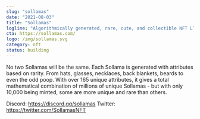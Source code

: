 ```yaml
---
slug: "sollamas"
date: "2021-08-03"
title: "Sollamas"
logline: "Algorithmically generated, rare, cute, and collectible NFT Llamas"
cta: https://sollamas.com/
logo: /img/sollamas.svg
category: nft
status: building
---
```


No two Sollamas will be the same. Each Sollama is generated with attributes based on rarity. From hats, glasses, necklaces, back blankets, beards to even the odd poop. With over 165 unique attributes, it gives a total mathematical combination of millions of unique Sollamas - but with only 10,000 being minted, some are more unique and rare than others.

Discord: https://discord.gg/sollamas
Twitter: https://twitter.com/SollamasNFT
